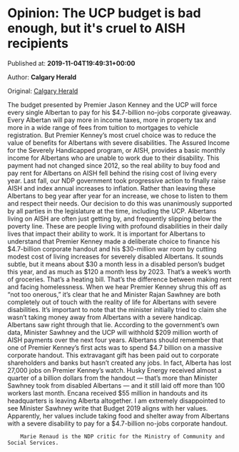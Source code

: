 
# Opinion: The UCP budget is bad enough, but it's cruel to AISH recipients

Published at: **2019-11-04T19:49:31+00:00**

Author: **Calgary Herald**

Original: [Calgary Herald](https://calgaryherald.com/opinion/columnists/opinion-the-ucp-budget-is-bad-enough-but-its-cruel-to-aish-recipients)

The budget presented by Premier Jason Kenney and the UCP will force every single Albertan to pay for his $4.7-billion no-jobs corporate giveaway.
Every Albertan will pay more in income taxes, more in property tax and more in a wide range of fees from tuition to mortgages to vehicle registration.
But Premier Kenney’s most cruel choice was to reduce the value of benefits for Albertans with severe disabilities.
The Assured Income for the Severely Handicapped program, or AISH, provides a basic monthly income for Albertans who are unable to work due to their disability. This payment had not changed since 2012, so the real ability to buy food and pay rent for Albertans on AISH fell behind the rising cost of living every year.
Last fall, our NDP government took progressive action to finally raise AISH and index annual increases to inflation. Rather than leaving these Albertans to beg year after year for an increase, we chose to listen to them and respect their needs. Our decision to do this was unanimously supported by all parties in the legislature at the time, including the UCP.
Albertans living on AISH are often just getting by, and frequently slipping below the poverty line. These are people living with profound disabilities in their daily lives that impact their ability to work. It is important for Albertans to understand that Premier Kenney made a deliberate choice to finance his $4.7-billion corporate handout and his $30-million war room by cutting modest cost of living increases for severely disabled Albertans.
It sounds subtle, but it means about $30 a month less in a disabled person’s budget this year, and as much as $120 a month less by 2023. That’s a week’s worth of groceries. That’s a heating bill. That’s the difference between making rent and facing homelessness.
When we hear Premier Kenney shrug this off as “not too onerous,” it’s clear that he and Minister Rajan Sawhney are both completely out of touch with the reality of life for Albertans with severe disabilities.
It’s important to note that the minister initially tried to claim she wasn’t taking money away from Albertans with a severe handicap. Albertans saw right through that lie.
According to the government’s own data, Minister Sawhney and the UCP will withhold $209 million worth of AISH payments over the next four years.
Albertans should remember that one of Premier Kenney’s first acts was to spend $4.7 billion on a massive corporate handout. This extravagant gift has been paid out to corporate shareholders and banks but hasn’t created any jobs. In fact, Alberta has lost 27,000 jobs on Premier Kenney’s watch. Husky Energy received almost a quarter of a billion dollars from the handout — that’s more than Minister Sawhney took from disabled Albertans — and it still laid off more than 100 workers last month. Encana received $55 million in handouts and its headquarters is leaving Alberta altogether.
I am extremely disappointed to see Minister Sawhney write that Budget 2019 aligns with her values. Apparently, her values include taking food and shelter away from Albertans with a severe disability to pay for a $4.7-billion no-jobs corporate handout.

        Marie Renaud is the NDP critic for the Ministry of Community and Social Services.
      
